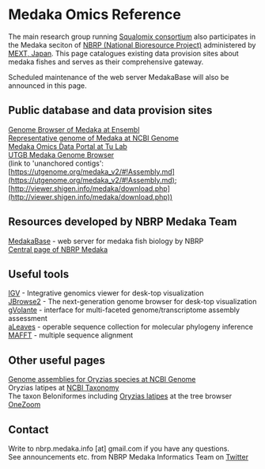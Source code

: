 # Medaka Omics Reference

The main research group running [Squalomix consortium](https://github.com/Squalomix/info) also participates in the Medaka seciton of [NBRP (National Bioresource Project)](https://nbrp.jp/en/) administered by [MEXT, Japan](https://www.mext.go.jp/en/). This page catalogues existing data provision sites about medaka fishes and serves as their comprehensive gateway. 

Scheduled maintenance of the web server MedakaBase will also be announced in this page.

## Public database and data provision sites

[Genome Browser of Medaka at Ensembl](https://asia.ensembl.org/Oryzias_latipes/Info/Index)<BR>
[Representative genome of Medaka at NCBI Genome](https://www.ncbi.nlm.nih.gov/data-hub/genome/GCF_002234675.1/)<BR>
[Medaka Omics Data Portal at Tu Lab](http://tulab.genetics.ac.cn/medaka_omics/)<BR>
[UTGB Medaka Genome Browser](http://utgenome.org/medaka/)<BR>
(link to 'unanchored contigs': [https://utgenome.org/medaka_v2/#!Assembly.md](https://utgenome.org/medaka_v2/#!Assembly.md); [http://viewer.shigen.info/medaka/download.php](http://viewer.shigen.info/medaka/download.php))

## Resources developed by NBRP Medaka Team 

[MedakaBase](https://medakabase.nbrp.jp/) - web server for medaka fish biology by NBRP<BR>
[Central page of NBRP Medaka](https://shigen.nig.ac.jp/medaka/)<BR>

## Useful tools
 
[IGV](https://software.broadinstitute.org/software/igv/) - Integrative genomics viewer for desk-top visualization<BR>
[JBrowse2](https://jbrowse.org/jb2/download/) - The next-generation genome browser for desk-top visualization<BR>
[gVolante](https://gvolante.riken.jp/) - interface for multi-faceted genome/transcriptome assembly assessment<BR>
[aLeaves](https://aleaves.cdb.riken.jp/aleaves/) - operable sequence collection for molecular phylogeny inference<BR>
[MAFFT](https://mafft.cbrc.jp/alignment/server/index.html) - multiple sequence alignment
 
  
## Other useful pages

[Genome assemblies for Oryzias species at NCBI Genome](https://www.ncbi.nlm.nih.gov/genome/browse#!/overview/Oryzias)<BR>
Oryzias latipes at [NCBI Taxonomy](https://www.ncbi.nlm.nih.gov/Taxonomy/Browser/wwwtax.cgi?id=8090)<BR>
The taxon Beloniformes including [Oryzias latipes](https://www.onezoom.org/life/@Beloniformes=837201?img=best_any&anim=flight#x1654,y529,w4.7607) at the tree browser [OneZoom](https://www.onezoom.org/)<BR>


## Contact

Write to nbrp.medaka.info [at] gmail.com if you have any questions.<BR>
See announcements etc. from NBRP Medaka Informatics Team on [Twitter](https://twitter.com/nbrpmedakaomix)<BR>
